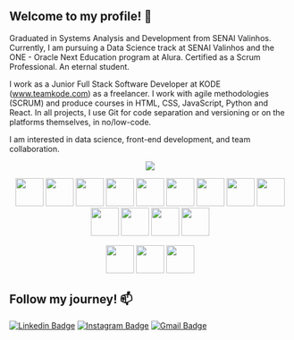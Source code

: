 ## Welcome to my profile! 👋

Graduated in Systems Analysis and Development from SENAI Valinhos. Currently, I am pursuing a Data Science track at SENAI Valinhos and the ONE - Oracle Next Education program at Alura. Certified as a Scrum Professional. An eternal student.

I work as a Junior Full Stack Software Developer at KODE (www.teamkode.com) as a freelancer. I work with agile methodologies (SCRUM) and produce courses in HTML, CSS, JavaScript, Python and React. In all projects, I use Git for code separation and versioning or on the platforms themselves, in no/low-code.

I am interested in data science, front-end development, and team collaboration.

<p align="center">
<img src="https://github-readme-stats.vercel.app/api?username=PedroIsac564&show_icons=true&theme=dark"/>
</p>
<p align="center">
  <img src="https://user-images.githubusercontent.com/25181517/192158954-f88b5814-d510-4564-b285-dff7d6400dad.png" width='50px'/>
  <img src="https://user-images.githubusercontent.com/25181517/183898674-75a4a1b1-f960-4ea9-abcb-637170a00a75.png" width='50px'/>
  <img src="https://user-images.githubusercontent.com/25181517/117447155-6a868a00-af3d-11eb-9cfe-245df15c9f3f.png" width='50px'/>
  <img src="https://user-images.githubusercontent.com/25181517/183897015-94a058a6-b86e-4e42-a37f-bf92061753e5.png" width='50px'/>
  <img src="https://user-images.githubusercontent.com/25181517/121401671-49102800-c959-11eb-9f6f-74d49a5e1774.png" width='50px'/>
  <img src="https://user-images.githubusercontent.com/25181517/183568594-85e280a7-0d7e-4d1a-9028-c8c2209e073c.png" width='50px'/>
  <img src="https://user-images.githubusercontent.com/25181517/183859966-a3462d8d-1bc7-4880-b353-e2cbed900ed6.png" width='50px'/>
  <img src="https://user-images.githubusercontent.com/25181517/192108372-f71d70ac-7ae6-4c0d-8395-51d8870c2ef0.png" width='50px'/>
  <img src="https://github.com/user-attachments/assets/dfa57c3a-a6b6-47e8-b6c4-e9bd030f0093" width='50px'/>
  <img src="https://github.com/user-attachments/assets/e842eded-0b4e-4dca-89d6-7d81fbe723ad" width='50px'/>
  <img src="https://github.com/user-attachments/assets/75092f7d-b4f3-41c8-81a7-9b21005f6461" width='50px'/>
  <img src="https://github.com/user-attachments/assets/2864719a-0ce0-4e91-8970-b81f20c2a99d" width='50px'/>
  <img src="https://github.com/user-attachments/assets/cef7b1dc-d942-4e40-959d-f15cd46007ed" width='50px'/>
</p>

<p align="center">
  <img src="https://github.com/user-attachments/assets/ff2a57d4-7c7f-4d97-b6ef-e40b238aed64" width='50px'/>
  <img src="https://github.com/user-attachments/assets/e08d1bf7-a934-4883-9f74-cc491c07fa2a" width='50px'/>
  <img src="https://github.com/user-attachments/assets/26f44348-7f4d-4895-a304-adeb55d3eb49" width='50px'/>
</p>

## Follow my journey! 📫

[![Linkedin Badge](https://img.shields.io/badge/-LinkedIn-blue?style=flat-square&logo=Linkedin&logoColor=white&link=https://www.linkedin.com/in/pedro-isac-9a0554274/)](https://www.linkedin.com/in/pedro-isac-9a0554274/)
[![Instagram Badge](https://img.shields.io/badge/-Instagram-993399?style=flat-square&labelColor=993399&logo=instagram&logoColor=white&link=https://www.instagram.com/monihillman/)](https://www.instagram.com/pedrooisacc_/)
[![Gmail Badge](https://img.shields.io/badge/-Gmail-d92121?style=flat-square&labelColor=d92121&logo=gmail&logoColor=white&link=mailto:isacp8220@gmail.com)](mailto:isacp8220@gmail.com)
